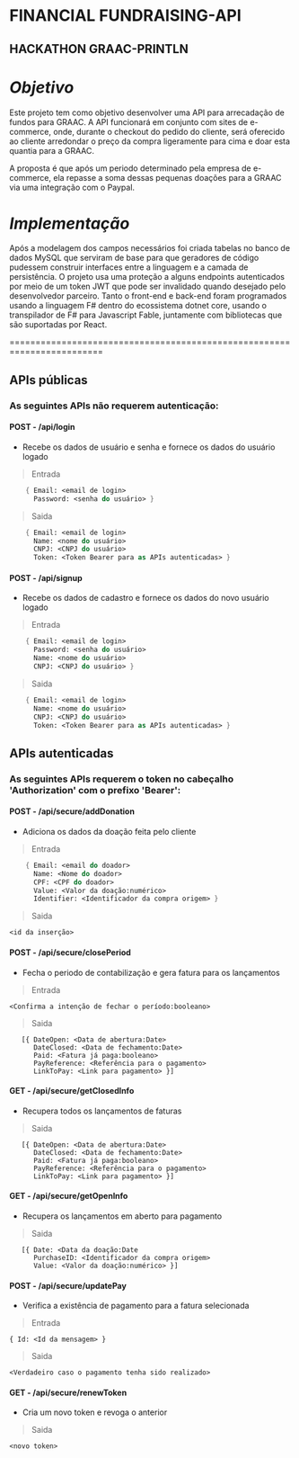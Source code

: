 <h1>FINANCIAL FUNDRAISING-API

<h2> HACKATHON GRAAC-PRINTLN 

*Objetivo*
========================================================================
Este projeto tem como objetivo desenvolver uma API para arrecadação de fundos para GRAAC.
A API funcionará em conjunto com sites de e-commerce, onde, durante o checkout do pedido do cliente, será oferecido ao cliente arredondar o preço da compra ligeramente para cima e doar esta quantia para a GRAAC.

A proposta é que após um periodo determinado pela empresa de e-commerce, ela repasse a soma dessas pequenas doações para a GRAAC via uma integração com o Paypal.


*Implementação*
========================================================================
Após a modelagem dos campos necessários foi criada tabelas no banco de dados MySQL que serviram de base para que geradores de código pudessem construir interfaces entre a linguagem e a camada de persistência. O projeto usa uma proteção a alguns endpoints autenticados por meio de um token JWT que pode ser invalidado quando desejado pelo desenvolvedor parceiro. Tanto o front-end e back-end foram programados usando a linguagem F# dentro do ecossistema dotnet core, usando o transpilador de F# para Javascript Fable, juntamente com bibliotecas que são suportadas por React.

 










========================================================================

## APIs públicas
### As seguintes APIs não requerem autenticação:

#### POST - /api/login
- Recebe os dados de usuário e senha e fornece os dados do usuário logado
> Entrada
```fs
    { Email: <email de login>
      Password: <senha do usuário> }
``` 
>Saida
```fs
    { Email: <email de login>
      Name: <nome do usuário>
      CNPJ: <CNPJ do usuário>
      Token: <Token Bearer para as APIs autenticadas> }
```
#### POST - /api/signup
- Recebe os dados de cadastro e fornece os dados do novo usuário logado
> Entrada
```fs
    { Email: <email de login>
      Password: <senha do usuário>
      Name: <nome do usuário>
      CNPJ: <CNPJ do usuário> }
```
> Saida
```fs 
    { Email: <email de login>
      Name: <nome do usuário>
      CNPJ: <CNPJ do usuário>
      Token: <Token Bearer para as APIs autenticadas> }
```
## APIs autenticadas
### As seguintes APIs requerem o token no cabeçalho 'Authorization' com o prefixo 'Bearer':

#### POST - /api/secure/addDonation
- Adiciona os dados da doação feita pelo cliente
> Entrada
```fs
    { Email: <email do doador>
      Name: <Nome do doador>
      CPF: <CPF do doador>
      Value: <Valor da doação:numérico>
      Identifier: <Identificador da compra origem> }
```
> Saida
```
<id da inserção>
```

#### POST - /api/secure/closePeriod
- Fecha o periodo de contabilização e gera fatura para os lançamentos
> Entrada
```
<Confirma a intenção de fechar o período:booleano>
```
> Saida
```
   [{ DateOpen: <Data de abertura:Date>
      DateClosed: <Data de fechamento:Date>
      Paid: <Fatura já paga:booleano>
      PayReference: <Referência para o pagamento>
      LinkToPay: <Link para pagamento> }]
```
#### GET - /api/secure/getClosedInfo
- Recupera todos os lançamentos de faturas
> Saida
```
   [{ DateOpen: <Data de abertura:Date>
      DateClosed: <Data de fechamento:Date>
      Paid: <Fatura já paga:booleano>
      PayReference: <Referência para o pagamento>
      LinkToPay: <Link para pagamento> }]
```
#### GET - /api/secure/getOpenInfo
- Recupera os lançamentos em aberto para pagamento
> Saida
```
   [{ Date: <Data da doação:Date
      PurchaseID: <Identificador da compra origem>
      Value: <Valor da doação:numérico> }]
```
#### POST - /api/secure/updatePay
- Verifica a existência de pagamento para a fatura selecionada
> Entrada
```
{ Id: <Id da mensagem> }
```

> Saida
```
<Verdadeiro caso o pagamento tenha sido realizado>
```

#### GET - /api/secure/renewToken
- Cria um novo token e revoga o anterior
> Saida
```
<novo token>
```

